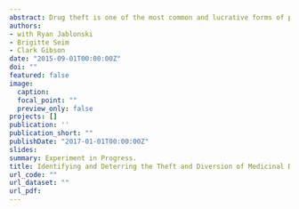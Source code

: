 ```yaml
---
abstract: Drug theft is one of the most common and lucrative forms of public corruption within the health sector of many developing countries. In addition to the growth-inhibiting and poverty-inducing effects that accompany corruption, drug theft slows the fight against preventable diseases like malaria and bacterial infection. In collaboration with the Ministry of Health in a low income developing country, we experimentally evaluate whether top-down audits and bottom-up community monitoring can reduce drug theft. Additionally, we introduce a novel measurement protocol that uses radio and GPS tracking devices to measure rates of theft at different levels of the medications supply chain. This allows us to move beyond existing studies of corruption that focus on changes in corruption levels to present evidence demonstrating how anti-corruption interventions displace corruption to other parts of the system. Our project directly builds on existing anti-corruption priorities among development stakeholders.
authors:
- with Ryan Jablonski
- Brigitte Seim
- Clark Gibson
date: "2015-09-01T00:00:00Z"
doi: ""
featured: false
image:
  caption: 
  focal_point: ""
  preview_only: false
projects: []
publication: ''
publication_short: ""
publishDate: "2017-01-01T00:00:00Z"
slides: 
summary: Experiment in Progress.
title: Identifying and Deterring the Theft and Diversion of Medicinal Drugs in Malawi
url_code: ""
url_dataset: ""
url_pdf: 
---
```



